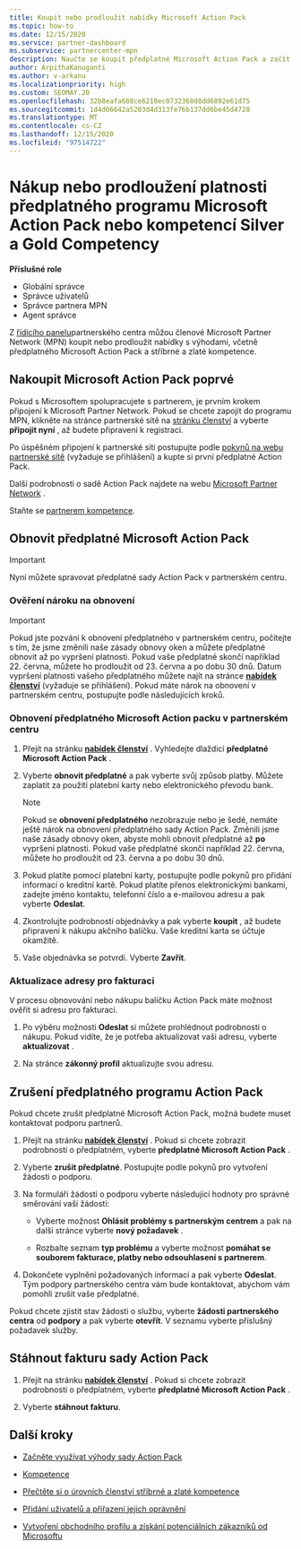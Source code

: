 ```yaml
---
title: Koupit nebo prodloužit nabídky Microsoft Action Pack
ms.topic: how-to
ms.date: 12/15/2020
ms.service: partner-dashboard
ms.subservice: partnercenter-mpn
description: Naučte se koupit předplatné Microsoft Action Pack a začít používat výhody akčních sad. Naučíte se také, jak obnovit, zrušit, zobrazit vaše vyúčtování a další.
author: ArpithaKanuganti
ms.author: v-arkanu
ms.localizationpriority: high
ms.custom: SEOMAY.20
ms.openlocfilehash: 32b8eafa688ce6210ec0732368d8dd6892e61d75
ms.sourcegitcommit: 1d4d06642a5203d4d313fe76b137dd6be45d4728
ms.translationtype: MT
ms.contentlocale: cs-CZ
ms.lasthandoff: 12/15/2020
ms.locfileid: "97514722"
---
```

# <a name="buy-or-renew-a-microsoft-action-pack-subscription-or-silver-and-gold-competencies"></a>Nákup nebo prodloužení platnosti předplatného programu Microsoft Action Pack nebo kompetencí Silver a Gold Competency


**Příslušné role**

- Globální správce
- Správce uživatelů
- Správce partnera MPN
- Agent správce


Z [řídicího panelu](https://partner.microsoft.com/dashboard)partnerského centra můžou členové Microsoft Partner Network (MPN) koupit nebo prodloužit nabídky s výhodami, včetně předplatného Microsoft Action Pack a stříbrné a zlaté kompetence.

## <a name="buy-microsoft-action-pack-for-the-first-time"></a>Nakoupit Microsoft Action Pack poprvé

Pokud s Microsoftem spolupracujete s partnerem, je prvním krokem připojení k Microsoft Partner Network. Pokud se chcete zapojit do programu MPN, klikněte na stránce partnerské sítě na [stránku členství](https://partner.microsoft.com/membership) a vyberte **připojit nyní** , až budete připraveni k registraci.

Po úspěšném připojení k partnerské síti postupujte podle [pokynů na webu partnerské sítě](https://partner.microsoft.com/membership/action-pack) (vyžaduje se přihlášení) a kupte si první předplatné Action Pack. 

Další podrobnosti o sadě Action Pack najdete na webu [Microsoft Partner Network](https://partner.microsoft.com/membership/internal-use-software#simple-tab-content-3) .

Staňte se [partnerem kompetence](https://partner.microsoft.com/membership/competencies). 

## <a name="renew-a-microsoft-action-pack-subscription"></a>Obnovit předplatné Microsoft Action Pack

>[!IMPORTANT]
>Nyní můžete spravovat předplatné sady Action Pack v partnerském centru.

### <a name="check-your-renewal-eligibility"></a>Ověření nároku na obnovení

>[!IMPORTANT]
>Pokud jste pozváni k obnovení předplatného v partnerském centru, počítejte s tím, že jsme změnili naše zásady obnovy oken a můžete předplatné obnovit až po vypršení platnosti. Pokud vaše předplatné skončí například 22. června, můžete ho prodloužit od 23. června a po dobu 30 dnů.
>Datum vypršení platnosti vašeho předplatného můžete najít na stránce [**nabídek členství**](https://partnercenter.microsoft.com/pcv/partnership/offers) (vyžaduje se přihlášení). Pokud máte nárok na obnovení v partnerském centru, postupujte podle následujících kroků.  

### <a name="to-renew-a-microsoft-action-pack-subscription-in-the-partner-center"></a>Obnovení předplatného Microsoft Action packu v partnerském centru

1. Přejít na stránku [**nabídek členství**](https://partnercenter.microsoft.com/pcv/partnership/offers) . Vyhledejte dlaždici **předplatné Microsoft Action Pack** .  

2. Vyberte **obnovit předplatné** a pak vyberte svůj způsob platby. Můžete zaplatit za použití platební karty nebo elektronického převodu bank.

    >[!NOTE]
    >Pokud se **obnovení předplatného** nezobrazuje nebo je šedé, nemáte ještě nárok na obnovení předplatného sady Action Pack. Změnili jsme naše zásady obnovy oken, abyste mohli obnovit předplatné až **po** vypršení platnosti. Pokud vaše předplatné skončí například 22. června, můžete ho prodloužit od 23. června a po dobu 30 dnů.  

3. Pokud platíte pomocí platební karty, postupujte podle pokynů pro přidání informací o kreditní kartě. Pokud platíte přenos elektronickými bankami, zadejte jméno kontaktu, telefonní číslo a e-mailovou adresu a pak vyberte **Odeslat**.

4. Zkontrolujte podrobnosti objednávky a pak vyberte **koupit** , až budete připraveni k nákupu akčního balíčku. Vaše kreditní karta se účtuje okamžitě.

5. Vaše objednávka se potvrdí. Vyberte **Zavřít**.

### <a name="update-your-bill-to-address"></a>Aktualizace adresy pro fakturaci

V procesu obnovování nebo nákupu balíčku Action Pack máte možnost ověřit si adresu pro fakturaci.

 1. Po výběru možnosti **Odeslat** si můžete prohlédnout podrobnosti o nákupu. Pokud vidíte, že je potřeba aktualizovat vaši adresu, vyberte **aktualizovat** .
  
 1. Na stránce **zákonný profil** aktualizujte svou adresu.

## <a name="cancel-your-action-pack-subscription"></a>Zrušení předplatného programu Action Pack

Pokud chcete zrušit předplatné Microsoft Action Pack, možná budete muset kontaktovat podporu partnerů.

1. Přejít na stránku [**nabídek členství**](https://partnercenter.microsoft.com/pcv/partnership/offers) . Pokud si chcete zobrazit podrobnosti o předplatném, vyberte **předplatné Microsoft Action Pack** . 

3. Vyberte **zrušit předplatné**. Postupujte podle pokynů pro vytvoření žádosti o podporu. 

4. Na formuláři žádosti o podporu vyberte následující hodnoty pro správné směrování vaší žádosti:

    -  Vyberte možnost **Ohlásit problémy s partnerským centrem** a pak na další stránce vyberte **nový požadavek** .

    -  Rozbalte seznam **typ problému** a vyberte možnost **pomáhat se souborem fakturace, platby nebo odsouhlasení s partnerem**. 

5. Dokončete vyplnění požadovaných informací a pak vyberte **Odeslat**. Tým podpory partnerského centra vám bude kontaktovat, abychom vám pomohli zrušit vaše předplatné.

Pokud chcete zjistit stav žádosti o službu, vyberte **žádosti partnerského centra** od **podpory** a pak vyberte **otevřít**. V seznamu vyberte příslušný požadavek služby.  

## <a name="download-your-action-pack-invoice"></a>Stáhnout fakturu sady Action Pack

1. Přejít na stránku [**nabídek členství**](https://partnercenter.microsoft.com/pcv/partnership/offers) . Pokud si chcete zobrazit podrobnosti o předplatném, vyberte **předplatné Microsoft Action Pack** . 

3. Vyberte **stáhnout fakturu**.
 
## <a name="next-steps"></a>Další kroky

-   [Začněte využívat výhody sady Action Pack](manage-your-partner-network-benefits.md)

-   [Kompetence](learn-about-competencies.md)

-   [Přečtěte si o úrovních členství stříbrné a zlaté kompetence](https://partner.microsoft.com/membership/internal-use-software#simple-tab-content-2)

-   [Přidání uživatelů a přiřazení jejich oprávnění](create-user-accounts-and-set-permissions.md)

-   [Vytvoření obchodního profilu a získání potenciálních zákazníků od Microsoftu](create-a-marketing-profile.md)
